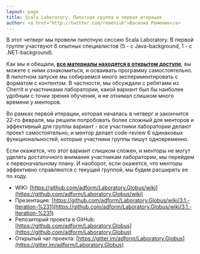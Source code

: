 ```yaml
---
layout: page
title: Scala Laboratory. Пилотная группа и первая итерация
author: <a href="http://twitter.com/remeniuk">Василий Ременюк</a>
---
```

В этот четверг мы провели пилотную сессию Scala Laboratory. В первой группе участвуют 6 опытных специалистов (5 - с Java-background, 1 - с .NET-background). 

Как мы и обещали, **[все материалы находятся в открытом доступе](https://github.com/adform/Laboratory.Globus/wiki/3.1.-Iteration-%231)**, вы можете с ними ознакомиться, и осваивать программу самостоятельно. В пилотном запуске мы собираемся много экспериментировать с форматом с контентом. В частности, мы обсуждали с ребятами из Cherrit и участниками лаборатории, какой вариант был бы наиболее удобным с точки зрения обучения, и не отнимал слишком много времени у менторов. 

Во рамках первой итерации, которая началась в четверг и закончится 22-го февраля, мы решили попробовать более сложный для менторов и эффективный для группы вариант - все участники лаборатории делают проект самостоятельно, и ментор делает code-review 6 одинаковых функциональностей, которые участники группы пишут одновременно. 

Если окажется, что этот вариант слишком сложен, и менторы не могут уделять достаточного внимания участникам лаборатории, мы перейдем к первоначальному плану. И наоборот, если окажется, что менторы эффективно справляются с текущей группой, мы будем расширять ее по ходу. 

* WIKI: [https://github.com/adform/Laboratory.Globus/wiki](https://github.com/adform/Laboratory.Globus/wiki)
* Презентация: [https://github.com/adform/Laboratory.Globus/wiki/3.1.-Iteration-%231](https://github.com/adform/Laboratory.Globus/wiki/3.1.-Iteration-%231)
* Репозиторий проекта в GitHub: [https://github.com/adform/Laboratory.Globus](https://github.com/adform/Laboratory.Globus)
* Открытый чат проекта: [https://gitter.im/adform/Laboratory.Globus](https://gitter.im/adform/Laboratory.Globus)
